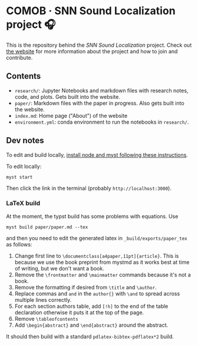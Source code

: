 # COMOB · SNN Sound Localization project 🎧

This is the repository behind the _SNN Sound Localization_ project. Check out [the website](https://comob-project.github.io/snn-sound-localization/) for more information about the project and how to join and contribute.


## Contents

- `research/`: Jupyter Notebooks and markdown files with research notes, code, and plots. Gets built into the website.
- `paper/`: Markdown files with the paper in progress. Also gets built into the website.
- `index.md`: Home page ("About") of the website
- `environment.yml`: conda environment to run the notebooks in `research/`.

## Dev notes

To edit and build locally, [install node and myst following these instructions](https://mystmd.org/guide/quickstart).

To edit locally:

```
myst start
```

Then click the link in the terminal (probably ``http://localhost:3000``).

### LaTeX build

At the moment, the typst build has some problems with equations. Use

```
myst build paper/paper.md --tex
```

and then you need to edit the generated latex in ``_build/exports/paper_tex`` as follows:

1. Change first line to ``\documentclass[a4paper,11pt]{article}``. This is because we use the book preprint from mystmd as it works best at time of writing, but we don't want a book.
2. Remove the ``\frontmatter`` and ``\mainmatter`` commands because it's not a book.
3. Remove the formatting if desired from ``\title`` and ``\author``.
4. Replace commas and ``and`` in the ``author{}`` with ``\and`` to spread across multiple lines correctly.
5. For each section authors table, add ``[!h]`` to the end of the table declaration otherwise it puts it at the top of the page.
6. Remove ``\tableofcontents``
7. Add ``\begin{abstract}`` and ``\end{abstract}`` around the abstract.

It should then build with a standard ``pdlatex-bibtex-pdflatex*2`` build.